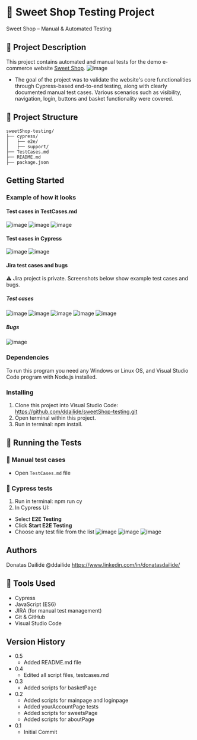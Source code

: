 # 🧪 Sweet Shop Testing Project

Sweet Shop – Manual & Automated Testing

## 📝 Project Description

This project contains automated and manual tests for the demo e-commerce website [Sweet Shop](https://sweetshop.netlify.app/). 
![image](https://github.com/user-attachments/assets/6616367f-5ada-43e8-bdc2-46c68d912b0f)
* The goal of the project was to validate the website's core functionalities through Cypress-based end-to-end testing, along with clearly documented manual test cases. Various scenarios such as visibility, navigation, login, buttons and basket functionality were covered.

## 📂 Project Structure

```
sweetShop-testing/
├── cypress/
│   ├── e2e/
│   ├── support/
├── TestCases.md
├── README.md
├── package.json
```

## Getting Started

### Example of how it looks

#### Test cases in TestCases.md
![image](https://github.com/user-attachments/assets/4dbcbdef-bdd5-4b30-bfee-b2c1ee3132ab)
![image](https://github.com/user-attachments/assets/cd7086f2-a5a6-4c3e-8364-10194353ae57)
![image](https://github.com/user-attachments/assets/a72d96d0-7f1b-40df-ad41-fc363f84b750)

#### Test cases in Cypress
![image](https://github.com/user-attachments/assets/30d9cd12-4912-4016-a57c-44dc0bdf68b6)
![image](https://github.com/user-attachments/assets/6ea7e4a1-b256-4e29-bcda-bf6aa38965e6)

#### Jira test cases and bugs
⚠️ Jira project is private. Screenshots below show example test cases and bugs.
##### Test cases
![image](https://github.com/user-attachments/assets/225511ca-22c7-4f4f-9003-1478fbdb404c)
![image](https://github.com/user-attachments/assets/74e00082-f25c-4d28-89dd-8fac8e9ce54b)
![image](https://github.com/user-attachments/assets/5b22bd23-2c55-4315-a1e4-c0dd1403939b)
![image](https://github.com/user-attachments/assets/8dccc449-5f81-4e8a-bae6-81ab3da683ea)
![image](https://github.com/user-attachments/assets/6c34ff19-dcfe-48ea-aa92-c7e46e50102c)
##### Bugs
![image](https://github.com/user-attachments/assets/43a6ee66-1e9b-4be7-a858-1036eef9fa17)

### Dependencies

To run this program you need any Windows or Linux OS, and Visual Studio Code program with Node.js installed.

### Installing

1. Clone this project into Visual Studio Code: https://github.com/ddailide/sweetShop-testing.git
2. Open terminal within this project.
3. Run in terminal: npm install.

## 🚀 Running the Tests

### 📄 Manual test cases
- Open `TestCases.md` file

### 🤖 Cypress tests
1. Run in terminal:
npm run cy
2. In Cypress UI:
- Select **E2E Testing**
- Click **Start E2E Testing**
- Choose any test file from the list
![image](https://github.com/user-attachments/assets/f804635e-f3b7-4dd0-a569-8035068b48e9)
![image](https://github.com/user-attachments/assets/651b221c-427d-4aad-b253-e093d987127b)
![image](https://github.com/user-attachments/assets/0088a09c-f83b-4776-9072-0e3f7aca4eba)

## Authors

Donatas Dailidė
@ddailide
https://www.linkedin.com/in/donatasdailide/

## 🔧 Tools Used
- Cypress
- JavaScript (ES6)
- JIRA (for manual test management)
- Git & GitHub
- Visual Studio Code

## Version History

* 0.5
    * Added README.md file
* 0.4
    * Edited all script files, testcases.md
* 0.3
    * Added scripts for basketPage
* 0.2
    * Added scripts for mainpage and loginpage
    * Added yourAccountPage tests
    * Added scripts for sweetsPage
    * Added scripts for aboutPage
* 0.1
    * Initial Commit
